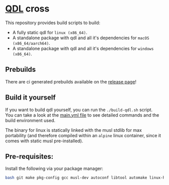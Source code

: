 # [QDL](https://github.com/linux-msm/qdl) cross

This repository provides build scripts to build:  
* A fully static qdl for `linux (x86_64)`.  
* A standalone package with qdl and all it's dependencies for `macOS (x86_64/aarch64)`.  
* A standalone package with qdl and all it's dependencies for `windows (x86_64)`.

## Prebuilds

There are ci generated prebuilds available on the [release page](https://github.com/luxonis/qdl-cross/releases/tag/latest)!

## Build it yourself

If you want to build qdl yourself, you can run the `./build-qdl.sh` script.  
You can take a look at the [main.yml file](https://github.com/luxonis/qdl-cross/blob/main/.github/workflows/main.yml) to see detailed commands and the build environment used.

The binary for linux is statically linked with the musl stdlib for max portability (and therefore compiled within an `alpine` linux container, since it comes with static musl pre-installed).

## Pre-requisites:

Install the following via your package manager:

```sh
bash git make pkg-config gcc musl-dev autoconf libtool automake linux-headers
```
